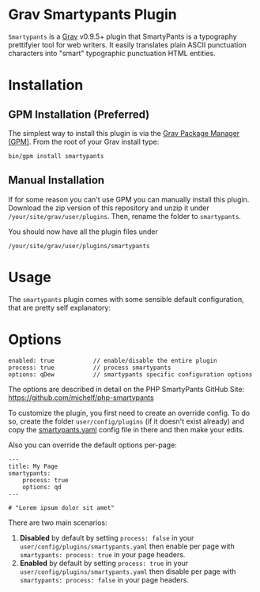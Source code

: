 # Grav Smartypants Plugin

`Smartypants` is a [Grav](http://github.com/getgrav/grav) v0.9.5+ plugin that SmartyPants is a typography prettifyier tool for web writers. It easily translates plain ASCII punctuation characters into "smart" typographic punctuation HTML entities.

# Installation

## GPM Installation (Preferred)

The simplest way to install this plugin is via the [Grav Package Manager (GPM)](http://learn.getgrav.org/advanced/grav-gpm).  From the root of your Grav install type:

    bin/gpm install smartypants

## Manual Installation

If for some reason you can't use GPM you can manually install this plugin. Download the zip version of this repository and unzip it under `/your/site/grav/user/plugins`. Then, rename the folder to `smartypants`.

You should now have all the plugin files under

	/your/site/grav/user/plugins/smartypants

# Usage

The `smartypants` plugin comes with some sensible default configuration, that are pretty self explanatory:

# Options

    enabled: true           // enable/disable the entire plugin
    process: true           // process smartypants
    options: qDew           // smartypants specific configuration options

The options are described in detail on the PHP SmartyPants GitHub Site: https://github.com/michelf/php-smartypants

To customize the plugin, you first need to create an override config. To do so, create the folder `user/config/plugins` (if it doesn't exist already) and copy the [smartypants.yaml](smartypants.yaml) config file in there and then make your edits.

Also you can override the default options per-page:

    ---
    title: My Page
    smartypants:
        process: true
        options: qd
    ---

    # "Lorem ipsum dolor sit amet"

There are two main scenarios:

1. **Disabled** by default by setting `process: false` in your `user/config/plugins/smartypants.yaml` then enable per page with `smartypants: process: true` in your page headers.
2. **Enabled** by default by setting `process: true` in your `user/config/plugins/smartypants.yaml` then disable per page with `smartypants: process: false` in your page headers.

